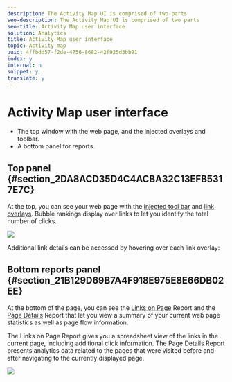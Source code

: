 ```yaml
---
description: The Activity Map UI is comprised of two parts 
seo-description: The Activity Map UI is comprised of two parts 
seo-title: Activity Map user interface
solution: Analytics
title: Activity Map user interface
topic: Activity map
uuid: 4ffbdd57-f2de-4756-8682-42f925d3bb91
index: y
internal: n
snippet: y
translate: y
---
```


# Activity Map user interface


* The top window with the web page, and the injected overlays and toolbar.
* A bottom panel for reports.

## Top panel {#section_2DA8ACD35D4C4ACBA32C13EFB5317E7C}

At the top, you can see your web page with the [ injected tool bar](cm_standard_vs_live.md#concept_A56279C64CAC43EC8326E584508908A7) and [ link overlays](c_GainersandLosersOverlay.md#concept_44D94D7147E449AEA887E74BA325F557). Bubble rankings display over links to let you identify the total number of clicks. 

![](images/top_panel.png) 

Additional link details can be accessed by hovering over each link overlay: 

## Bottom reports panel {#section_21B129D69B7A4F918E975E8E66DB02EE}

At the bottom of the page, you can see the [ Links on Page](c_Links_report.md#concept_0A8CDEEE91104B2CBEBB55762CCD24D2) Report and the [ Page Details](c_page_flow_section.md#concept_3876744F6C6542C79BA8ACCE4C9F44E0) Report that let you view a summary of your current web page statistics as well as page flow information. 

The Links on Page Report gives you a spreadsheet view of the links in the current page, including additional click information. The Page Details Report presents analytics data related to the pages that were visited before and after navigating to the currently displayed page. 

![](images/bottom_panel.png) 
